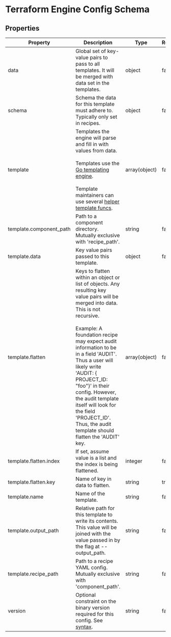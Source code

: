 # Terraform Engine Config Schema

<!-- These files are auto generated -->

## Properties

| Property | Description | Type | Required | Default | Pattern |
| -------- | ----------- | ---- | -------- | ------- | ------- |
| data | Global set of key-value pairs to pass to all templates.      It will be merged with data set in the templates. | object | false | - | - |
| schema | Schema the data for this template must adhere to. Typically only set in recipes. | object | false | - | - |
| template | Templates the engine will parse and fill in with values from data.<br><br>Templates use the [Go templating engine](https://golang.org/pkg/text/template/).<br><br>Template maintainers can use several      [helper template funcs](../../template/funcmap.go). | array(object) | false | - | - |
| template.component_path | Path to a component directory. Mutually exclusive with 'recipe_path'. | string | false | - | - |
| template.data | Key value pairs passed to this template. | object | false | - | - |
| template.flatten | Keys to flatten within an object or list of objects.            Any resulting key value pairs will be merged into data.            This is not recursive.<br><br>Example:              A foundation recipe may expect audit information to be in a field 'AUDIT'.              Thus a user will likely write 'AUDIT: { PROJECT_ID: "foo"}' in their config.              However, the audit template itself will look for the field 'PROJECT_ID'.              Thus, the audit template should flatten the 'AUDIT' key. | array(object) | false | - | - |
| template.flatten.index | If set, assume value is a list and the index is being flattened. | integer | false | - | - |
| template.flatten.key | Name of key in data to flatten. | string | true | - | - |
| template.name | Name of the template. | string | false | - | - |
| template.output_path | Relative path for this template to write its contents.            This value will be joined with the value passed in by the flag at            --output_path. | string | false | - | - |
| template.recipe_path | Path to a recipe YAML config. Mutually exclusive with 'component_path'. | string | false | - | - |
| version | Optional constraint on the binary version required for this config.      See [syntax](https://www.terraform.io/docs/configuration/version-constraints.html). | string | false | - | - |
